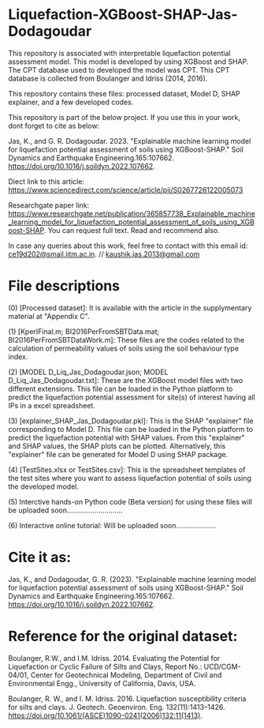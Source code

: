 # Liquefaction-XGBoost-SHAP-Jas-Dodagoudar
This repository is associated with interpretable liquefaction potential assessment model. This model is developed by using XGBoost and SHAP. 
The CPT database used to developed the model was CPT. This CPT database is collected from Boulanger and Idriss (2014, 2016).

This repository contains these files: processed dataset, Model D, SHAP explainer, and a few developed codes.

This repository is part of the below project. If you use this in your work, dont forget to cite as below:

Jas, K., and G. R. Dodagoudar. 2023. "Explainable machine learning model for liquefaction potential assessment of soils using XGBoost-SHAP." Soil Dynamics and Earthquake Engineering.165:107662. https://doi.org/10.1016/j.soildyn.2022.107662. 

Diect link to this article: https://www.sciencedirect.com/science/article/pii/S0267726122005073 

Researchgate paper link: https://www.researchgate.net/publication/365857738_Explainable_machine_learning_model_for_liquefaction_potential_assessment_of_soils_using_XGBoost-SHAP. 
You can request full text. Read and recommend also.

In case any queries about this work, feel free to contact with this email id: ce19d202@smail.iitm.ac.in. // kaushik.jas.2013@gmail.com


# File descriptions

(0) [Processed dataset]: It is available with the article in the supplymentary material at "Appendix C".

(1) [KperIFinal.m; BI2016PerFromSBTData.mat; BI2016PerFromSBTDataWork.m]: 
These files are the codes related to the calculation of permeability values of soils using the soil behaviour type index.

(2) [MODEL D_Liq_Jas_Dodagoudar.json; MODEL D_Liq_Jas_Dodagoudar.txt]: These are the XGBoost model files with two different extensions. This file can be loaded in the Python platform to predict the liquefaction potential assessment for site(s) of interest having all IPs in a excel spreadsheet.

(3) [explainer_SHAP_Jas_Dodagoudar.pkl]: This is the SHAP "explainer" file corresponding to Model D. This file can be loaded in the Python platform to predict the liquefaction potential with SHAP values. From this "explainer" and SHAP values, the SHAP plots can be plotted. Alternatively, this "explainer" file can be generated for Model D using SHAP package. 

(4) [TestSites.xlsx or TestSites.csv]: This is the  spreadsheet templates of the test sites where you want to assess liquefaction potential of soils using the developed model.

(5) Interctive hands-on Python code (Beta version) for using these files will be uploaded soon............................

(6) Interactive online tutorial: Will be uploaded soon....................

# Cite it as:
Jas, K., and Dodagoudar, G. R. (2023). "Explainable machine learning model for liquefaction potential assessment of soils using XGBoost-SHAP." Soil Dynamics and Earthquake Engineering.165:107662. https://doi.org/10.1016/j.soildyn.2022.107662. 

# Reference for the original dataset:

Boulanger, R.W., and I.M. Idriss. 2014. Evaluating the Potential for Liquefaction or Cyclic Failure of Silts and Clays, Report No.: UCD/CGM-04/01, Center for Geotechnical Modeling, Department of Civil and Environmental Engg., University of California, Davis, USA.

Boulanger, R. W., and I. M. Idriss. 2016. Liquefaction susceptibility criteria for silts and clays. J. Geotech. Geoenviron. Eng. 132(11):1413–1426. https://doi.org/10.1061/(ASCE)1090-0241(2006)132:11(1413). 
